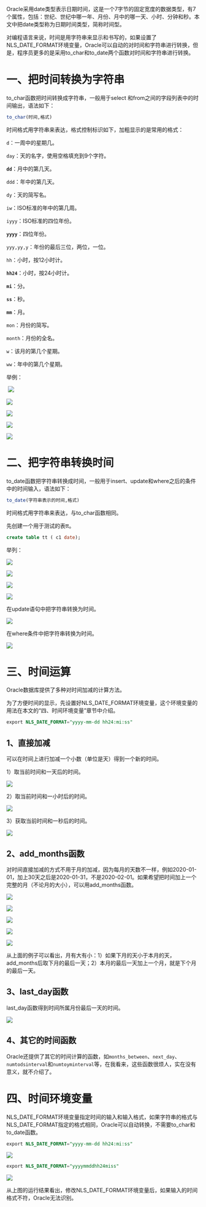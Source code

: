 Oracle采用date类型表示日期时间，这是一个7字节的固定宽度的数据类型，有7个属性，包括：世纪、世纪中哪一年、月份、月中的哪一天、小时、分钟和秒。本文中把date类型称为日期时间类型，简称时间型。

对编程语言来说，时间是用字符串来显示和书写的，如果设置了NLS_DATE_FORMAT环境变量，Oracle可以自动的对时间和字符串进行转换，但是，程序员更多的是采用to_char和to_date两个函数对时间和字符串进行转换。

# 一、把时间转换为字符串

to_char函数把时间转换成字符串，一般用于select 和from之间的字段列表中的时间输出，语法如下：

```sql
to_char(时间,格式)
```

时间格式用字符串来表达，格式控制标识如下，加粗显示的是常用的格式：

`d`：一周中的星期几。

`day`：天的名字，使用空格填充到9个字符。

**`dd`**：月中的第几天。

`ddd`：年中的第几天。

`dy`：天的简写名。

`iw`：ISO标准的年中的第几周。

`iyyy`：ISO标准的四位年份。

**`yyyy`**：四位年份。

`yyy,yy,y`：年份的最后三位，两位，一位。

`hh`：小时，按12小时计。

**`hh24`**：小时，按24小时计。

**`mi`**：分。

**`ss`**：秒。

**`mm`**：月。

`mon`：月份的简写。

`month`：月份的全名。

`w`：该月的第几个星期。     

`ww`：年中的第几个星期。

举例：

​           ![](./img/72.png)                    

 ![](./img/73.png)

 ![](./img/74.png)

 ![](./img/75.png)

 ![](./img/76.png)

# 二、把字符串转换时间

to_date函数把字符串转换成时间，一般用于insert、update和where之后的条件中的时间输入，语法如下：

```sql
to_date(字符串表示的时间,格式)
```

时间格式用字符串来表达，与to_char函数相同。

先创建一个用于测试的表tt。

```sql
create table tt ( c1 date);
```

举列：

 ![](./img/77.png)

 ![](./img/78.png)

 ![](./img/79.png)

 ![](./img/80.png)

在update语句中把字符串转换为时间。

 ![](./img/81.png)

在where条件中把字符串转换为时间。

 ![](./img/82.png)

# 三、时间运算

Oracle数据库提供了多种对时间加减的计算方法。

为了方便时间的显示，先设置好NLS_DATE_FORMAT环境变量，这个环境变量的用法在本文的“四、时间环境变量”章节中介绍。

```sql
export NLS_DATE_FORMAT="yyyy-mm-dd hh24:mi:ss"
```

## 1、直接加减

可以在时间上进行加减一个小数（单位是天）得到一个新的时间。

1）取当前时间和一天后的时间。

 ![](./img/83.png)

2）取当前时间和一小时后的时间。

 ![](./img/84.png)

3）获取当前时间和一秒后的时间。

 ![](./img/85.png)

## 2、add_months函数

对时间直接加减的方式不用于月的加减，因为每月的天数不一样，例如2020-01-01，加上30天之后是2020-01-31，不是2020-02-01。如果希望把时间加上一个完整的月（不论月的大小），可以用add_months函数。

 ![](./img/86.png)

 ![](./img/87.png)

 ![](./img/88.png)

 ![](./img/89.png)

 ![](./img/90.png)

从上面的例子可以看出，月有大有小：1）如果下月的天小于本月的天，add_months后取下月的最后一天；2）本月的最后一天加上一个月，就是下个月的最后一天。

## 3、last_day函数

last_day函数得到时间所属月份最后一天的时间。

 ![](./img/91.png)

## 4、其它的时间函数

Oracle还提供了其它的时间计算的函数，如`months_between`、`next_day`、`numtodsinterval`和`numtoyminterval`等，在我看来，这些函数很烦人，实在没有意义，就不介绍了。

# 四、时间环境变量

NLS_DATE_FORMAT环境变量指定时间的输入和输入格式，如果字符串的格式与NLS_DATE_FORMAT指定的格式相同，Oracle可以自动转换，不需要to_char和to_date函数。

```sql
export NLS_DATE_FORMAT="yyyy-mm-dd hh24:mi:ss"
```

 ![](./img/92.png)

```sql
export NLS_DATE_FORMAT="yyyymmddhh24miss"
```

 ![](./img/93.png)

从上图的运行结果看出，修改NLS_DATE_FORMAT环境变量后，如果输入的时间格式不符，Oracle无法识别。

